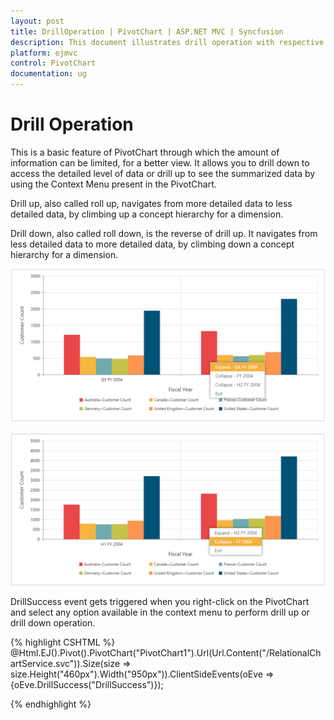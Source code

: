 ```yaml
---
layout: post
title: DrillOperation | PivotChart | ASP.NET MVC | Syncfusion
description: This document illustrates drill operation with respective to the modes of ASP.NET MVC PivotChart control
platform: ejmvc
control: PivotChart
documentation: ug
---
```


# Drill Operation

This is a basic feature of PivotChart through which the amount of information can be limited, for a better view. It allows you to drill down to access the detailed level of data or drill up to see the summarized data by using the Context Menu present in the PivotChart.

Drill up, also called roll up, navigates from more detailed data to less detailed data, by climbing up a concept hierarchy for a dimension.

Drill down, also called roll down, is the reverse of drill up. It navigates from less detailed data to more detailed data, by climbing down a concept hierarchy for a dimension.

![Drill-down operation in ASP NET MVC pivot chart control](Drill-Operation_images/Drill-Operation_img1.png)


![Drill-up operation in ASP NET MVC pivot chart control](Drill-Operation_images/Drill-Operation_img2.png)


DrillSuccess event gets triggered when you right-click on the PivotChart and select any option available in the context menu to perform drill up or drill down operation.

{% highlight CSHTML %}
@Html.EJ().Pivot().PivotChart("PivotChart1").Url(Url.Content("/RelationalChartService.svc")).Size(size => size.Height("460px").Width("950px")).ClientSideEvents(oEve => {oEve.DrillSuccess("DrillSuccess")});

<script type="text/javascript">

    function DrillSuccess(args) {
        alert("Drill Success");
    }
</script>
{% endhighlight %}



